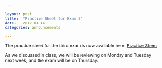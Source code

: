 ```yaml
---

layout: post
title:  "Practice Sheet for Exam 3"
date:   2017-04-14
categories: announcements 

---
```


The practice sheet for the third exam is now available here: [Practice
Sheet](http://dkrashen.github.io/calc1/practice3.pdf)

As we discussed in class, we will be reviewing on Monday and Tuesday next week, and the exam will be on Thursday.
